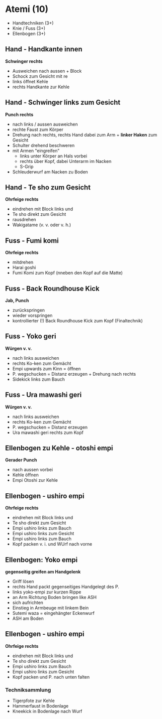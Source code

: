 # Atemi (10)

* Handtechniken (3+)
* Knie / Fuss (3+)
* Ellenbogen (3+)

## Hand - Handkante innen

**Schwinger rechts**

* Ausweichen nach aussen + Block
* Schock zum Gesicht mit re
* links öffnet Kehle
* rechts Handkante zur Kehle

## Hand - Schwinger links zum Gesicht

**Punch rechts**

* nach links / aussen ausweichen
* rechte Faust zum Körper
* Drehung nach rechts, rechts Hand dabei zum Arm + **linker Haken** zum Gesicht
* Schulter drehend beschweren
* mit Armen "eingreifen"
  * links unter Körper an Hals vorbei
  * rechts über Kopf, dabei Unterarm im Nacken
  * S-Grip
* Schleuderwurf am Nacken zu Boden

## Hand - Te sho zum Gesicht

**Ohrfeige rechts**

* eindrehen mit Block links und
* Te sho direkt zum Gesicht
* rausdrehen
* Wakigatame (v. v. oder v. h.)

## Fuss - Fumi komi

**Ohrfeige rechts**

* mitdrehen
* Harai goshi
* Fumi Komi zum Kopf (nneben den Kopf auf die Matte)

## Fuss - Back Roundhouse Kick

**Jab, Punch**

* zurückspringen
* wieder vorspringen
* kontrollierter (!) Back Roundhouse Kick zum Kopf (Finaltechnik)

## Fuss - Yoko geri

**Würgen v. v.**

* nach links ausweichen
* rechts Ko-ken zum Gemächt
* Empi upwards zum Kinn = öffnen
* P. wegschucken = Distanz erzeugen + Drehung nach rechts
* Sidekick links zum Bauch

## Fuss - Ura mawashi geri

**Würgen v. v.**

* nach links ausweichen
* rechts Ko-ken zum Gemächt
* P. wegschucken = Distanz erzeugen
* Ura mawashi geri rechts zum Kopf

## Ellenbogen zu Kehle - otoshi empi

**Gerader Punch**

* nach aussen vorbei
* Kehle öffnen
* Empi Otoshi zur Kehle

## Ellenbogen - ushiro empi

**Ohrfeige rechts**

* eindrehen mit Block links und
* Te sho direkt zum Gesicht
* Empi ushiro links zum Bauch
* Empi ushiro links zum Gesicht
* Empi ushiro links zum Bauch
* Kopf packen v. i. und WUrf nach vorne

## Ellenbogen: Yoko empi

**gegenseitig greifen am Handgelenk**

* Griff lösen
* rechts Hand packt gegenseitiges Handgelegt des P.
* links yoko-empi zur kurzen Rippe
* an Arm Richtung Boden bringen like ASH
* sich aufrichten
* Einstieg in Armbeuge mit linkem Bein
* Sutemi waza = eingehängter Eckenwurf
* ASH am Boden

## Ellenbogen - ushiro empi

**Ohrfeige rechts**

* eindrehen mit Block links und
* Te sho direkt zum Gesicht
* Empi ushiro links zum Bauch
* Empi ushiro links zum Gesicht
* Kopf packen und P. nach unten falten

### Techniksammlung

* Tigerpfote zur Kehle
* Hammerfaust in Bodenlage
* Kneekick in Bodenlage nach Wurf
